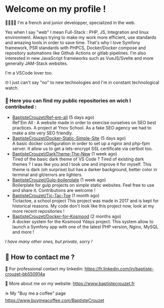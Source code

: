 # Welcome on my profile !

👨‍💻🇫🇷 I'm a french and junior developper, specialized in the web.

Yes when I say "web" I mean Full-Stack : PHP, JS, Integration and linux environment.
Always trying to make my work more efficient, use standards and amazing tools in order to save time. That's why I love Symfony framework, PSR standards with PHPCS, Docker/Docker compose and repository automations like Github Actions or gitlab pipelines.
I'm also interested in new JavaScript frameworks such as VueJS/Svelte and more generally JAM-Stack websites.

I'm a VSCode lover too.

🤓 I just can't say "no" to new technologies and I'm in constant technological watch.

### 🏁 Here you can find my public repositories on wich I contributed :


* [BaptisteCrouzet/Ref-em-all](https://github.com/BaptisteCrouzet/Ref-em-all) (5 days ago)<br>
    Ref&#39;Em All : A website made in order to exercise ourselves on SEO best practices. A project at Ynov School. As a fake SEO agency we had to make a site very SEO friendly.
* [BaptisteCrouzet/Docker-Static-Simple-Site](https://github.com/BaptisteCrouzet/Docker-Static-Simple-Site) (5 days ago)<br>
    A basic docker configuration in order to set up a nginx and php-fpm server. It allow us to get a lets-encrypt SSL certificate via certbot too.
* [BaptisteCrouzet/DarkTheme-The-New](https://github.com/BaptisteCrouzet/DarkTheme-The-New) (1 week ago)<br>
    Tired of the basic dark theme of VS Code ? Tired of existing dark themes ? I was like you and I took one and improve it for myself. This theme is dark (oh surprise) but has a darker background, better color in terminal and git/errors are lighters.
* [BaptisteCrouzet/Gulp-boilerplate](https://github.com/BaptisteCrouzet/Gulp-boilerplate) (1 week ago)<br>
    Boilerplate for gulp projects on simple static websites. Feel free to use and share it. Contributions are welcome !
* [BaptisteCrouzet/Tic-Tac-Toe](https://github.com/BaptisteCrouzet/Tic-Tac-Toe) (1 month ago)<br>
    Tictactoe, a school project This project was made in 2017 and is kept for historical reasons. My code don&#39;t look like this project now, look at my more recent repositories !
* [BaptisteCrouzet/Docker-for-Kosmood](https://github.com/BaptisteCrouzet/Docker-for-Kosmood) (2 months ago)<br>
    A docker system for the Kosmood Ydays project. This system allow to launch a Symfony app with one of the latest PHP version, Nginx, MySQL and more !

*I have many other ones, but private, sorry !*

## 💬 How to contact me ?

🔎 For professional contact my linkedin: https://fr.linkedin.com/in/baptiste-crouzet-bb550914a

🔗 More about me on my website: https://www.baptistecrouzet.fr

☕ My "Buy me a coffee" page https://www.buymeacoffee.com/BaptisteCrouzet
